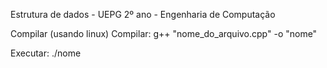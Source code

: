 Estrutura de dados - UEPG
2º ano - Engenharia de Computação

Compilar (usando linux)
Compilar: g++ "nome_do_arquivo.cpp" -o "nome"

Executar: ./nome
